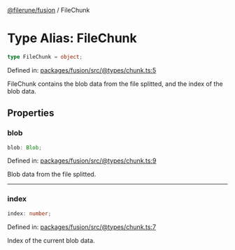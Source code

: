 [@filerune/fusion](../README.md) / FileChunk

# Type Alias: FileChunk

```ts
type FileChunk = object;
```

Defined in: [packages/fusion/src/@types/chunk.ts:5](https://github.com/filerune/javascript/blob/e35128d5deea4a3f64742db5fcfda1a7f8c2cb71/packages/fusion/src/@types/chunk.ts#L5)

FileChunk contains the blob data from the file splitted,
and the index of the blob data.

## Properties

### blob

```ts
blob: Blob;
```

Defined in: [packages/fusion/src/@types/chunk.ts:9](https://github.com/filerune/javascript/blob/e35128d5deea4a3f64742db5fcfda1a7f8c2cb71/packages/fusion/src/@types/chunk.ts#L9)

Blob data from the file splitted.

***

### index

```ts
index: number;
```

Defined in: [packages/fusion/src/@types/chunk.ts:7](https://github.com/filerune/javascript/blob/e35128d5deea4a3f64742db5fcfda1a7f8c2cb71/packages/fusion/src/@types/chunk.ts#L7)

Index of the current blob data.
